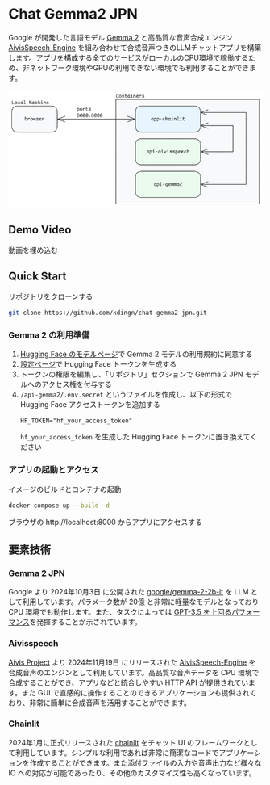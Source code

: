 # Chat Gemma2 JPN

Google が開発した言語モデル [Gemma 2](https://huggingface.co/google/gemma-2-2b-jpn-it) と高品質な音声合成エンジン [AivisSpeech-Engine](https://github.com/Aivis-Project/AivisSpeech-Engine) を組み合わせて合成音声つきのLLMチャットアプリを構築します。アプリを構成する全てのサービスがローカルのCPU環境で稼働するため、非ネットワーク環境やGPUの利用できない環境でも利用することができます。

![network](readme/network.png)

## Demo Video

動画を埋め込む

## Quick Start

リポジトリをクローンする
```sh
git clone https://github.com/kdingn/chat-gemma2-jpn.git
```

### Gemma 2 の利用準備

1. [Hugging Face のモデルページ](https://huggingface.co/google/gemma-2-2b-jpn-it)で Gemma 2 モデルの利用規約に同意する
2. [設定ページ](https://huggingface.co/settings/tokens)で Hugging Face トークンを生成する
3. トークンの権限を編集し、「リポジトリ」セクションで Gemma 2 JPN モデルへのアクセス権を付与する
4. `/api-gemma2/.env.secret` というファイルを作成し、以下の形式で Hugging Face アクセストークンを追加する
    ```text
    HF_TOKEN="hf_your_access_token"
    ```
    `hf_your_access_token` を生成した Hugging Face トークンに置き換えてください

### アプリの起動とアクセス
イメージのビルドとコンテナの起動
```sh
docker compose up --build -d
```

ブラウザの http://localhost:8000 からアプリにアクセスする



## 要素技術

### Gemma 2 JPN

Google より 2024年10月3日 に公開された [google/gemma-2-2b-it](https://huggingface.co/google/gemma-2-2b-jpn-it) を LLM として利用しています。パラメータ数が 20億 と非常に軽量なモデルとなっており CPU 環境でも動作します。また、タスクによっては [GPT-3.5 を上回るパフォーマンス](https://blog.google/intl/ja-jp/company-news/technology/gemma-2-2b/)を発揮することが示されています。

### Aivisspeech

[Aivis Project](https://aivis-project.com/) より 2024年11月19日 にリリースされた [AivisSpeech-Engine](https://github.com/Aivis-Project/AivisSpeech-Engine) を合成音声のエンジンとして利用しています。高品質な音声データを CPU 環境で合成することができ、アプリなどと統合しやすい HTTP API が提供されています。また GUI で直感的に操作することのできるアプリケーションも提供されており、非常に簡単に合成音声を活用することができます。

### Chainlit

2024年1月に正式リリースされた [chainlit](https://github.com/Chainlit/chainlit) をチャット UI のフレームワークとして利用しています。シンプルな利用であれば非常に簡潔なコードでアプリケーションを作成することができます。また添付ファイルの入力や音声出力など様々な IO への対応が可能であったり、その他のカスタマイズ性も高くなっています。


